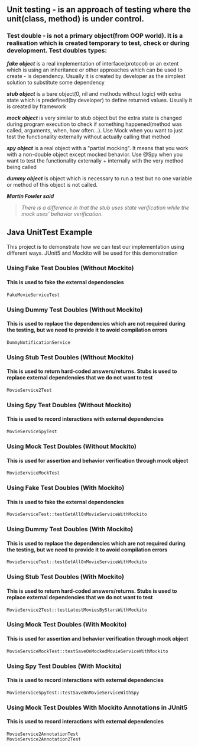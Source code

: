 ## Unit testing - is an approach of testing where the unit(class, method) is under control.

### Test double - is not a primary object(from OOP world). It is a realisation which is created temporary to test, check or during development. Test doubles types:

**_fake object_** is a real implementation of interface(protocol) or an extent which is using an inheritance or other
approaches which can be used to create - is dependency. Usually it is created by developer as the simplest solution to
substitute some dependency

**_stub object_** is a bare object(0, nil and methods without logic) with extra state which is predefined(by developer)
to define returned values. Usually it is created by framework

**_mock object_** is very similar to stub object but the extra state is changed during program execution to check if
something happened(method was called, arguments, when, how often...). Use Mock when you want to just test the
functionality externally without actually calling that method

**_spy object_** is a real object with a "partial mocking". It means that you work with a non-double object except
mocked behavior. Use @Spy when you want to test the functionality externally + internally with the very method being
called

**_dummy object_** is object which is necessary to run a test but no one variable or method of this object is not
called.

**_Martin Fowler said_**

> _There is a difference in that the stub uses state verification while the mock uses' behavior verification._

## Java UnitTest Example

This project is to demonstrate how we can test our implementation using different ways. JUnit5 and Mockito will be used
for this demonstration

### Using Fake Test Doubles (Without Mockito)

#### This is used to fake the external dependencies

    FakeMovieServiceTest

### Using Dummy Test Doubles (Without Mockito)

#### This is used to replace the dependencies which are not required during the testing, but we need to provide it to avoid compilation errors

    DummyNotificationService

### Using Stub Test Doubles (Without Mockito)

#### This is used to return hard-coded answers/returns. Stubs is used to replace external dependencies that we do not want to test

    MovieService2Test

### Using Spy Test Doubles (Without Mockito)

#### This is used to record interactions with external dependencies

    MovieServiceSpyTest

### Using Mock Test Doubles (Without Mockito)

#### This is used for assertion and behavior verification through mock object

    MovieServiceMockTest

### Using Fake Test Doubles (With Mockito)

#### This is used to fake the external dependencies

    MovieServiceTest::testGetAllOnMovieServiceWithMockito

### Using Dummy Test Doubles (With Mockito)

#### This is used to replace the dependencies which are not required during the testing, but we need to provide it to avoid compilation errors

    MovieServiceTest::testGetAllOnMovieServiceWithMockito

### Using Stub Test Doubles (With Mockito)

#### This is used to return hard-coded answers/returns. Stubs is used to replace external dependencies that we do not want to test

    MovieService2Test::testLatestMoviesByStarsWithMockito

### Using Mock Test Doubles (With Mockito)

#### This is used for assertion and behavior verification through mock object

    MovieServiceMockTest::testSaveOnMockedMovieServiceWithMockito

### Using Spy Test Doubles (With Mockito)

#### This is used to record interactions with external dependencies

    MovieServiceSpyTest::testSaveOnMovieServiceWithSpy

### Using Mock Test Doubles With Mockito Annotations in JUnit5

#### This is used to record interactions with external dependencies

    MovieService2AnnotationTest
    MovieService2Annotation2Test
